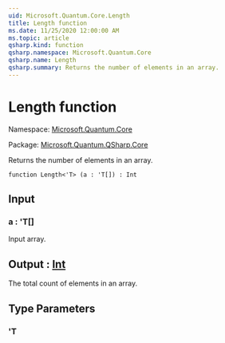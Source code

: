 ```yaml
---
uid: Microsoft.Quantum.Core.Length
title: Length function
ms.date: 11/25/2020 12:00:00 AM
ms.topic: article
qsharp.kind: function
qsharp.namespace: Microsoft.Quantum.Core
qsharp.name: Length
qsharp.summary: Returns the number of elements in an array.
---
```


# Length function

Namespace: [Microsoft.Quantum.Core](xref:Microsoft.Quantum.Core)

Package: [Microsoft.Quantum.QSharp.Core](https://nuget.org/packages/Microsoft.Quantum.QSharp.Core)


Returns the number of elements in an array.

```qsharp
function Length<'T> (a : 'T[]) : Int
```


## Input

### a : 'T[]

Input array.



## Output : [Int](xref:microsoft.quantum.user-guide.language.types)

The total count of elements in an array.

## Type Parameters

### 'T

